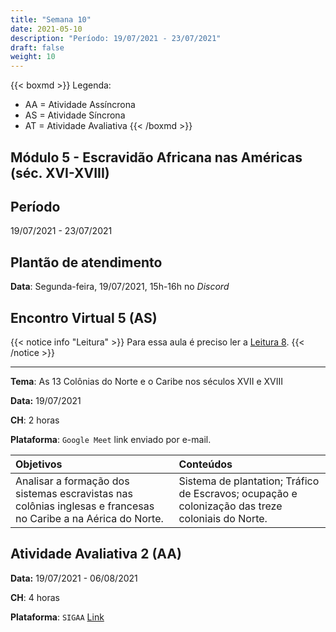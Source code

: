 ```yaml
---
title: "Semana 10"
date: 2021-05-10
description: "Período: 19/07/2021 - 23/07/2021"
draft: false
weight: 10
---
```


{{< boxmd >}}
Legenda: 
- AA = Atividade Assíncrona
- AS = Atividade Síncrona
- AT = Atividade Avaliativa
{{< /boxmd >}}

## Módulo 5 - Escravidão Africana nas Américas (séc. XVI-XVIII)

## Período

19/07/2021 - 23/07/2021

## Plantão de atendimento

**Data**: Segunda-feira, 19/07/2021, 15h-16h no *Discord*

## Encontro Virtual 5 (AS)

{{< notice info "Leitura" >}}
Para essa aula é preciso ler a [Leitura 8](https://cclhm0057.netlify.app/semanal/sem9/#leitura-8-aa).
{{< /notice >}}

***

**Tema**: As 13 Colônias do Norte e o Caribe nos séculos XVII e XVIII

**Data:**  19/07/2021

**CH**: 2 horas

**Plataforma**: `Google Meet` link enviado por e-mail.

| Objetivos           | Conteúdos         |
|:--------------------|:------------------|
| Analisar a formação dos sistemas escravistas nas colônias inglesas e francesas no Caribe a na Aérica do Norte. | Sistema de plantation; Tráfico de Escravos; ocupação e colonização das treze coloniais do Norte. |

## Atividade Avaliativa 2 (AA)

**Data:**  19/07/2021 - 06/08/2021

**CH**: 4 horas

**Plataforma**: `SIGAA` [Link](atividades/AT2.pdf)

